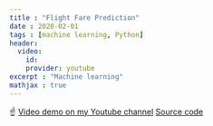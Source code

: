 ```yaml
---
title : "Flight Fare Prediction"
date : 2020-02-01
tags : [machine learning, Python]
header:
  video:
    id:
    provider: youtube
excerpt : "Machine learning"
mathjax : true
---
```

☝️ [Video demo on my Youtube channel]()
[Source code](https://github.com/achafi/FlightFarePrediction)